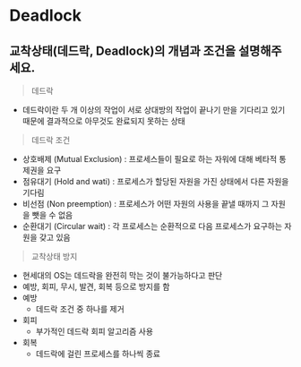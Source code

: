 # Deadlock

## 교착상태(데드락, Deadlock)의 개념과 조건을 설명해주세요.

> 데드락

- 데드락이란 두 개 이상의 작업이 서로 상대방의 작업이 끝나기 만을 기다리고 있기 때문에 결과적으로 아무것도 완료되지 못하는 상태

> 데드락 조건

- 상호배제 (Mutual Exclusion) : 프로세스들이 필요로 하는 자워에 대해 베타적 통제권을 요구
- 점유대기 (Hold and wati) : 프로세스가 할당된 자원을 가진 상태에서 다른 자원을 기다림
- 비선점 (Non preemption) : 프로세스가 어떤 자원의 사용을 끝낼 때까지 그 자원을 뺏을 수 없음
- 순환대기 (Circular wait) : 각 프로세스는 순환적으로 다음 프로세스가 요구하는 자원을 갖고 있음
  
> 교착상태 방지

- 현세대의 OS는 데드락을 완전히 막는 것이 불가능하다고 판단
- 예방, 회피, 무시, 발견, 회복 등으로 방지를 함
- 예방
  - 데드락 조건 중 하나를 제거
- 회피
  - 부가적인 데드락 회피 알고리즘 사용
- 회복
  - 데드락에 걸린 프로세스를 하나씩 종료
